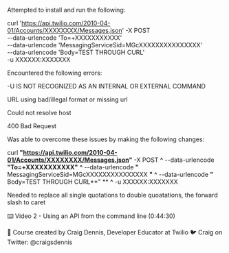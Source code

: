 Attempted to install and run the following:

curl 'https://api.twilio.com/2010-04-01/Accounts/XXXXXXXX/Messages.json' -X POST \
--data-urlencode 'To=+XXXXXXXXXXX' \
--data-urlencode 'MessagingServiceSid=MGcXXXXXXXXXXXXXXX' \
--data-urlencode 'Body=TEST THROUGH CURL' \
-u XXXXXX:XXXXXXX

Encountered the following errors:

-U IS NOT RECOGNIZED AS AN INTERNAL OR EXTERNAL COMMAND

URL using bad/illegal format or missing url

Could not resolve host

400 Bad Request

  
Was able to overcome these issues by making the following changes:
  
  curl **"**https://api.twilio.com/2010-04-01/Accounts/XXXXXXXX/Messages.json**"** -X POST **^**
--data-urlencode **"**To=+XXXXXXXXXXX**"** **^**
--data-urlencode **"** MessagingServiceSid=MGcXXXXXXXXXXXXXXX **"** **^**
--data-urlencode **"** Body=TEST THROUGH CURL**" ** **^**
-u XXXXXX:XXXXXXX

Needed to replace all single quotations to double quoatations, the forward slash to caret



⌨️ Video 2 - Using an API from the command line  (0:44:30​)


🎥 Course created by Craig Dennis, Developer Educator at Twilio
🐦 Craig on Twitter: @craigsdennis

